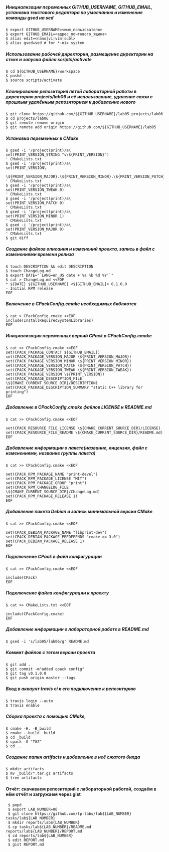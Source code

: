 ##### Инициализация переменных GITHUB_USERNAME, GITHUB_EMAIL, установка текстового редактора по умолчанию и изменение команды gsed на sed
```
$ export GITHUB_USERNAME=<имя_пользователя>
$ export GITHUB_EMAIL=<адрес_почтового_ящика>
$ alias edit=<nano|vi|vim|subl>
$ alias gsed=sed # for *-nix system
```
##### Использование рабочей директории, размещение директории на стеке и запуска файла scripts/activate
```
$ cd ${GITHUB_USERNAME}/workspace
$ pushd .
$ source scripts/activate
```
##### Клонирование репозитория пятой лабораторной работы в директорию projects/lab06 и её использование, удаление связи с прошлым удалённым репозиторием и добавление нового
```
$ git clone https://github.com/${GITHUB_USERNAME}/lab05 projects/lab06
$ cd projects/lab06
$ git remote remove origin
$ git remote add origin https://github.com/${GITHUB_USERNAME}/lab05
```
##### Установка переменных в CMake
```
$ gsed -i '/project(print)/a\
set(PRINT_VERSION_STRING "v\${PRINT_VERSION}")
' CMakeLists.txt
$ gsed -i '/project(print)/a\
set(PRINT_VERSION\
  \${PRINT_VERSION_MAJOR}.\${PRINT_VERSION_MINOR}.\${PRINT_VERSION_PATCH}.\${PRINT_VERSION_TWEAK})
' CMakeLists.txt
$ gsed -i '/project(print)/a\
set(PRINT_VERSION_TWEAK 0)
' CMakeLists.txt
$ gsed -i '/project(print)/a\
set(PRINT_VERSION_PATCH 0)
' CMakeLists.txt
$ gsed -i '/project(print)/a\
set(PRINT_VERSION_MINOR 1)
' CMakeLists.txt
$ gsed -i '/project(print)/a\
set(PRINT_VERSION_MAJOR 0)
' CMakeLists.txt
$ git diff
```
##### Создание файлов описания и изменений проекта, запись в файл с изменениями времени релиза
```
$ touch DESCRIPTION && edit DESCRIPTION
$ touch ChangeLog.md
$ export DATE="`LANG=en_US date +'%a %b %d %Y'`"
$ cat > ChangeLog.md <<EOF
* ${DATE} ${GITHUB_USERNAME} <${GITHUB_EMAIL}> 0.1.0.0
- Initial RPM release
EOF
```
##### Включение в CPackConfig.cmake необходимых библиотек
```
$ cat > CPackConfig.cmake <<EOF
include(InstallRequiredSystemLibraries)
EOF
```
##### Инициализация переменных версий CPack в CPackConfig.cmake
```
$ cat >> CPackConfig.cmake <<EOF
set(CPACK_PACKAGE_CONTACT ${GITHUB_EMAIL})
set(CPACK_PACKAGE_VERSION_MAJOR \${PRINT_VERSION_MAJOR})
set(CPACK_PACKAGE_VERSION_MINOR \${PRINT_VERSION_MINOR})
set(CPACK_PACKAGE_VERSION_PATCH \${PRINT_VERSION_PATCH})
set(CPACK_PACKAGE_VERSION_TWEAK \${PRINT_VERSION_TWEAK})
set(CPACK_PACKAGE_VERSION \${PRINT_VERSION})
set(CPACK_PACKAGE_DESCRIPTION_FILE \${CMAKE_CURRENT_SOURCE_DIR}/DESCRIPTION)
set(CPACK_PACKAGE_DESCRIPTION_SUMMARY "static C++ library for printing")
EOF
```
##### Добавление в CPackConfig.cmake файлов LICENSE и README.md
```
$ cat >> CPackConfig.cmake <<EOF

set(CPACK_RESOURCE_FILE_LICENSE \${CMAKE_CURRENT_SOURCE_DIR}/LICENSE)
set(CPACK_RESOURCE_FILE_README \${CMAKE_CURRENT_SOURCE_DIR}/README.md)
EOF
```
##### Добавление информации о пакете(название, лицензия, файл с изменениями, название группы пакета)
```
$ cat >> CPackConfig.cmake <<EOF

set(CPACK_RPM_PACKAGE_NAME "print-devel")
set(CPACK_RPM_PACKAGE_LICENSE "MIT")
set(CPACK_RPM_PACKAGE_GROUP "print")
set(CPACK_RPM_CHANGELOG_FILE \${CMAKE_CURRENT_SOURCE_DIR}/ChangeLog.md)
set(CPACK_RPM_PACKAGE_RELEASE 1)
EOF
```
##### Добавление пакета Debian и запись минимальной версии CMake
```
$ cat >> CPackConfig.cmake <<EOF

set(CPACK_DEBIAN_PACKAGE_NAME "libprint-dev")
set(CPACK_DEBIAN_PACKAGE_PREDEPENDS "cmake >= 3.0")
set(CPACK_DEBIAN_PACKAGE_RELEASE 1)
EOF
```
##### Подключение CPack в файл конфигурации
```
$ cat >> CPackConfig.cmake <<EOF

include(CPack)
EOF
```
##### Подключение файла конфигурации к проекту
```
$ cat >> CMakeLists.txt <<EOF

include(CPackConfig.cmake)
EOF
```
##### Добавление информации о лабораторной работе в README.md
```
$ gsed -i 's/lab05/lab06/g' README.md
```
##### Коммит файлов с тегом версии проекта
```
$ git add .
$ git commit -m"added cpack config"
$ git tag v0.1.0.0
$ git push origin master --tags
```
##### Вход в аккаунт travis ci и его подключение к репозиторию
```
$ travis login --auto
$ travis enable
```
##### Сборка проекта с помощью CMake, 
```
$ cmake -H. -B_build
$ cmake --build _build
$ cd _build
$ cpack -G "TGZ"
$ cd ..
```
##### Создание папки artifacts и добавление в неё сжатого билда
```
$ mkdir artifacts
$ mv _build/*.tar.gz artifacts
$ tree artifacts
```
#### Отчёт: скачиваем репозиторий с лабораторной работой, создаём в нём отчёт и загружаем через gist
```
 $ popd
 $ export LAB_NUMBER=06
 $ git clone https://github.com/tp-labs/lab${LAB_NUMBER} tasks/lab${LAB_NUMBER}
 $ mkdir reports/lab${LAB_NUMBER}
 $ cp tasks/lab${LAB_NUMBER}/README.md reports/lab${LAB_NUMBER}/REPORT.md
 $ cd reports/lab${LAB_NUMBER}
 $ edit REPORT.md
 $ gist REPORT.md
```

